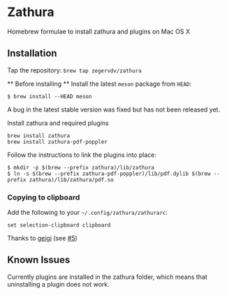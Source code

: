 # Zathura

Homebrew formulae to install zathura and plugins on Mac OS X

## Installation
Tap the repository:
```brew tap zegervdv/zathura```

** Before installing **
Install the latest `meson` package from `HEAD`:
```
$ brew install --HEAD meson
```
A bug in the latest stable version was fixed but has not been released yet.

Install zathura and required plugins
```
brew install zathura
brew install zathura-pdf-poppler
```
Follow the instructions to link the plugins into place:
```
$ mkdir -p $(brew --prefix zathura)/lib/zathura
$ ln -s $(brew --prefix zathura-pdf-poppler)/lib/pdf.dylib $(brew --prefix zathura)/lib/zathura/pdf.so
```

### Copying to clipboard
Add the following to your `~/.config/zathura/zathurarc`:
```
set selection-clipboard clipboard
```
Thanks to [geigi](https://github.com/geigi) (see [#5](https://github.com/zegervdv/homebrew-zathura/issues/5))

## Known Issues
Currently plugins are installed in the zathura folder, which means that uninstalling
a plugin does not work.

